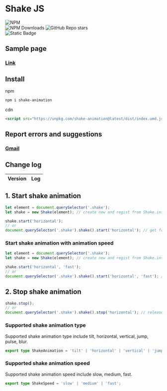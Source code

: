# Shake JS
![NPM](https://nodei.co/npm/shake-animation.png?downloads=true&downloadRank=true&stars=true)<br>
![NPM Downloads](https://img.shields.io/npm/d18m/shake-animation?style=flat&logo=npm&logoColor=%23CB3837&label=Download&color=%23CB3837&link=https%3A%2F%2Fwww.npmjs.com%2Fpackage%2Feventlistener-manager) 
![GitHub Repo stars](https://img.shields.io/github/stars/pjy0509/shake-animation?style=flat&logo=github&logoColor=181717&label=Stars&color=181717&link=https%3A%2F%2Fgithub.com%2Fpjy0509%2Feventlistener-manager)<br> 
![Static Badge](https://img.shields.io/badge/Typescript-8A2BE2?logo=typescript&color=000000)
## Sample page
### [Link](https://pjy0509.github.io/example/shake-animation/)
## Install
npm
```bash
npm i shake-animation
```
cdn
```html
<script src="https://unpkg.com/shake-animation@latest/dist/index.umd.js"></script>
```
## Report errors and suggestions
### [Gmail](mailto:qkrwnss0509@gmail.com?subject=Report_errors_and_suggestions)
## Change log
| Version | Log                                                                                                                   |
|---------|-----------------------------------------------------------------------------------------------------------------------|
## 1. Start shake animation
```typescript
let element = document.querySelector('.shake');
let shake = new Shake(element); // create new and regist from Shake.instance

shake.start('horizontal');
// or
document.querySelector('.shake').shake().start('horizontal'); // get from Shake.instace if exiest or create new and regist from Shake.instance
``` 
### Start shake animation with animation speed
```typescript
let element = document.querySelector('.shake');
let shake = new Shake(element); // create new and regist from Shake.instance

shake.start('horizontal', 'fast');
// or
document.querySelector('.shake').shake().start('horizontal', 'fast'); // get from Shake.instace if exiest or create new and regist from Shake.instance
``` 
## 2. Stop shake animation
```typescript
shake.stop();
// or
document.querySelector('.shake').shake().stop('horizontal'); // release from Shake.instance
``` 
### Supported shake animation type
Supported shake animation type include tilt, horizontal, vertical, jump, pulse, blur.
```typescript
export type ShakeAnimation = 'tilt' | 'horizontal' | 'vertical' | 'jump' | 'pulse' | 'blur';
```
### Supported shake animation speed
Supported shake animation speed include slow, medium, fast.
```typescript
export type ShakeSpeed = 'slow' | 'medium' | 'fast';
```
